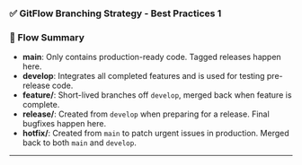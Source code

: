 ﻿### ✅ GitFlow Branching Strategy - Best Practices 1

### 🔁 Flow Summary

* **main**: Only contains production-ready code. Tagged releases happen here.
* **develop**: Integrates all completed features and is used for testing pre-release code.
* **feature/**: Short-lived branches off `develop`, merged back when feature is complete.
* **release/**: Created from `develop` when preparing for a release. Final bugfixes happen here.
* **hotfix/**: Created from `main` to patch urgent issues in production. Merged back to both `main` and `develop`.

---
